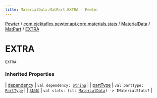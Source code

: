 ```yaml
---
title: MaterialData.MatPart.EXTRA - Pewter
---
```


[Pewter](../../../index.html) / [com.ejektaflex.pewter.api.core.materials.stats](../../index.html) / [MaterialData](../index.html) / [MatPart](index.html) / [EXTRA](./-e-x-t-r-a.html)

# EXTRA

`EXTRA`

### Inherited Properties

| [dependency](dependency.html) | `val dependency: `[`String`](https://kotlinlang.org/api/latest/jvm/stdlib/kotlin/-string/index.html) |
| [partType](part-type.html) | `val partType: `[`PartType`](../-part-type/index.html) |
| [stats](stats.html) | `val stats: (it: `[`MaterialData`](../index.html)`) -> IMaterialStats?` |

